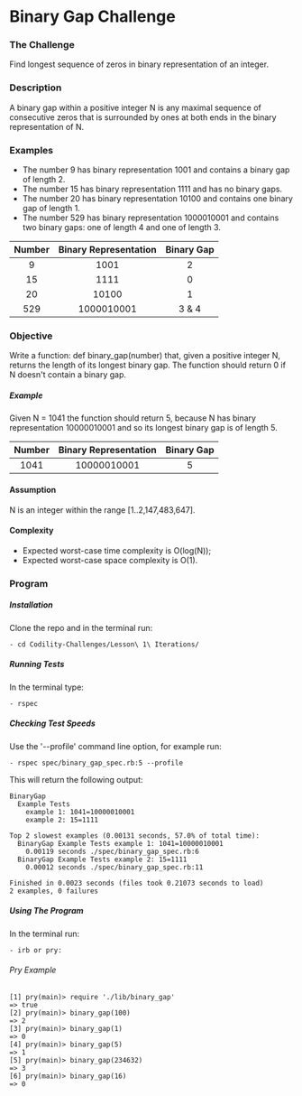 # Binary Gap Challenge

### The Challenge

Find longest sequence of zeros in binary representation of an integer.

### Description

A binary gap within a positive integer N is any maximal sequence of consecutive zeros that is surrounded by ones at both ends in the binary representation of N.

### Examples

- The number 9 has binary representation 1001 and contains a binary gap of length 2.
- The number 15 has binary representation 1111 and has no binary gaps.
- The number 20 has binary representation 10100 and contains one binary gap of length 1.
- The number 529 has binary representation 1000010001 and contains two binary gaps: one of length 4 and one of length 3.

Number  | Binary Representation | Binary Gap
:-------------: | :------------------------------:	| :-------------: |
9 | 1001 | 2
15 | 1111 | 0
20 | 10100 | 1
529 | 1000010001 | 3 & 4

### Objective
Write a function: def binary_gap(number) that, given a positive integer N, returns the length of its longest binary gap. The function should return 0 if N doesn't contain a binary gap.

##### Example

Given N = 1041 the function should return 5, because N has binary representation 10000010001 and so its longest binary gap is of length 5.

Number  | Binary Representation | Binary Gap
:-------------: | :------------------------------:	| :-------------: |
1041 | 10000010001 | 5

#### Assumption

N is an integer within the range [1..2,147,483,647].

#### Complexity

- Expected worst-case time complexity is O(log(N));
- Expected worst-case space complexity is O(1).

### Program

##### Installation
Clone the repo and in the terminal run:
```
- cd Codility-Challenges/Lesson\ 1\ Iterations/
```

##### Running Tests
In the terminal type:
```
- rspec
```

##### Checking Test Speeds
Use the '--profile' command line option, for example run:

```
- rspec spec/binary_gap_spec.rb:5 --profile
```

This will return the following output:

```
BinaryGap
  Example Tests
    example 1: 1041=10000010001
    example 2: 15=1111

Top 2 slowest examples (0.00131 seconds, 57.0% of total time):
  BinaryGap Example Tests example 1: 1041=10000010001
    0.00119 seconds ./spec/binary_gap_spec.rb:6
  BinaryGap Example Tests example 2: 15=1111
    0.00012 seconds ./spec/binary_gap_spec.rb:11

Finished in 0.0023 seconds (files took 0.21073 seconds to load)
2 examples, 0 failures
```

##### Using The Program
In the terminal run:

```
- irb or pry:
```

###### Pry Example
```
[1] pry(main)> require './lib/binary_gap'
=> true
[2] pry(main)> binary_gap(100)
=> 2
[3] pry(main)> binary_gap(1)
=> 0
[4] pry(main)> binary_gap(5)
=> 1
[5] pry(main)> binary_gap(234632)
=> 3
[6] pry(main)> binary_gap(16)
=> 0
```

